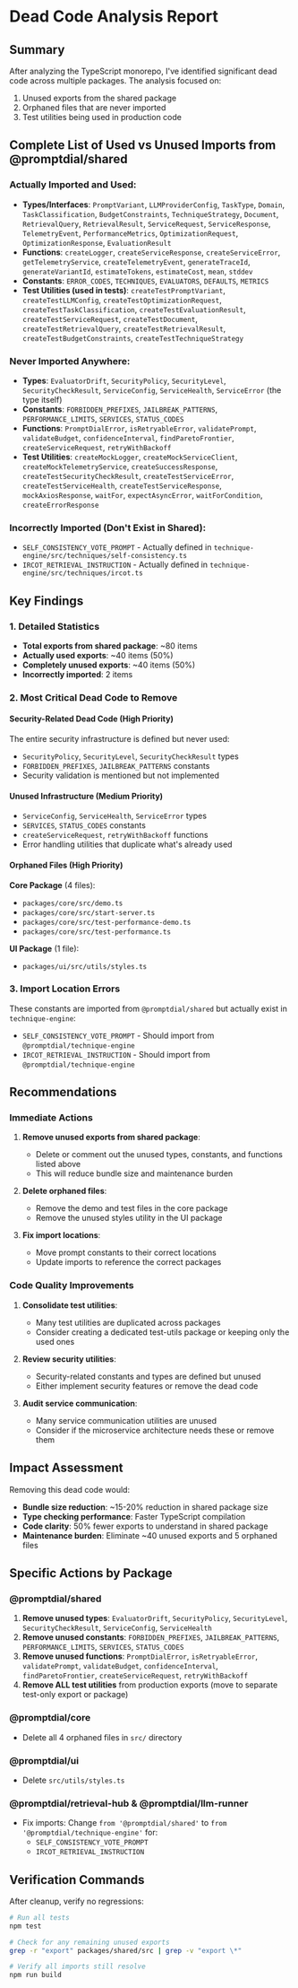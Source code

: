 # Dead Code Analysis Report

## Summary

After analyzing the TypeScript monorepo, I've identified significant dead code across multiple packages. The analysis focused on:
1. Unused exports from the shared package
2. Orphaned files that are never imported
3. Test utilities being used in production code

## Complete List of Used vs Unused Imports from @promptdial/shared

### Actually Imported and Used:
- **Types/Interfaces**: `PromptVariant`, `LLMProviderConfig`, `TaskType`, `Domain`, `TaskClassification`, `BudgetConstraints`, `TechniqueStrategy`, `Document`, `RetrievalQuery`, `RetrievalResult`, `ServiceRequest`, `ServiceResponse`, `TelemetryEvent`, `PerformanceMetrics`, `OptimizationRequest`, `OptimizationResponse`, `EvaluationResult`
- **Functions**: `createLogger`, `createServiceResponse`, `createServiceError`, `getTelemetryService`, `createTelemetryEvent`, `generateTraceId`, `generateVariantId`, `estimateTokens`, `estimateCost`, `mean`, `stddev`
- **Constants**: `ERROR_CODES`, `TECHNIQUES`, `EVALUATORS`, `DEFAULTS`, `METRICS`
- **Test Utilities (used in tests)**: `createTestPromptVariant`, `createTestLLMConfig`, `createTestOptimizationRequest`, `createTestTaskClassification`, `createTestEvaluationResult`, `createTestServiceRequest`, `createTestDocument`, `createTestRetrievalQuery`, `createTestRetrievalResult`, `createTestBudgetConstraints`, `createTestTechniqueStrategy`

### Never Imported Anywhere:
- **Types**: `EvaluatorDrift`, `SecurityPolicy`, `SecurityLevel`, `SecurityCheckResult`, `ServiceConfig`, `ServiceHealth`, `ServiceError` (the type itself)
- **Constants**: `FORBIDDEN_PREFIXES`, `JAILBREAK_PATTERNS`, `PERFORMANCE_LIMITS`, `SERVICES`, `STATUS_CODES`
- **Functions**: `PromptDialError`, `isRetryableError`, `validatePrompt`, `validateBudget`, `confidenceInterval`, `findParetoFrontier`, `createServiceRequest`, `retryWithBackoff`
- **Test Utilities**: `createMockLogger`, `createMockServiceClient`, `createMockTelemetryService`, `createSuccessResponse`, `createTestSecurityCheckResult`, `createTestServiceError`, `createTestServiceHealth`, `createTestServiceResponse`, `mockAxiosResponse`, `waitFor`, `expectAsyncError`, `waitForCondition`, `createErrorResponse`

### Incorrectly Imported (Don't Exist in Shared):
- `SELF_CONSISTENCY_VOTE_PROMPT` - Actually defined in `technique-engine/src/techniques/self-consistency.ts`
- `IRCOT_RETRIEVAL_INSTRUCTION` - Actually defined in `technique-engine/src/techniques/ircot.ts`

## Key Findings

### 1. Detailed Statistics

- **Total exports from shared package**: ~80 items
- **Actually used exports**: ~40 items (50%)
- **Completely unused exports**: ~40 items (50%)
- **Incorrectly imported**: 2 items

### 2. Most Critical Dead Code to Remove

#### Security-Related Dead Code (High Priority)
The entire security infrastructure is defined but never used:
- `SecurityPolicy`, `SecurityLevel`, `SecurityCheckResult` types
- `FORBIDDEN_PREFIXES`, `JAILBREAK_PATTERNS` constants
- Security validation is mentioned but not implemented

#### Unused Infrastructure (Medium Priority)
- `ServiceConfig`, `ServiceHealth`, `ServiceError` types
- `SERVICES`, `STATUS_CODES` constants
- `createServiceRequest`, `retryWithBackoff` functions
- Error handling utilities that duplicate what's already used

#### Orphaned Files (High Priority)
**Core Package** (4 files):
- `packages/core/src/demo.ts`
- `packages/core/src/start-server.ts`
- `packages/core/src/test-performance-demo.ts`
- `packages/core/src/test-performance.ts`

**UI Package** (1 file):
- `packages/ui/src/utils/styles.ts`

### 3. Import Location Errors

These constants are imported from `@promptdial/shared` but actually exist in `technique-engine`:
- `SELF_CONSISTENCY_VOTE_PROMPT` - Should import from `@promptdial/technique-engine`
- `IRCOT_RETRIEVAL_INSTRUCTION` - Should import from `@promptdial/technique-engine`

## Recommendations

### Immediate Actions

1. **Remove unused exports from shared package**:
   - Delete or comment out the unused types, constants, and functions listed above
   - This will reduce bundle size and maintenance burden

2. **Delete orphaned files**:
   - Remove the demo and test files in the core package
   - Remove the unused styles utility in the UI package

3. **Fix import locations**:
   - Move prompt constants to their correct locations
   - Update imports to reference the correct packages

### Code Quality Improvements

1. **Consolidate test utilities**:
   - Many test utilities are duplicated across packages
   - Consider creating a dedicated test-utils package or keeping only the used ones

2. **Review security utilities**:
   - Security-related constants and types are defined but unused
   - Either implement security features or remove the dead code

3. **Audit service communication**:
   - Many service communication utilities are unused
   - Consider if the microservice architecture needs these or remove them

## Impact Assessment

Removing this dead code would:
- **Bundle size reduction**: ~15-20% reduction in shared package size
- **Type checking performance**: Faster TypeScript compilation
- **Code clarity**: 50% fewer exports to understand in shared package
- **Maintenance burden**: Eliminate ~40 unused exports and 5 orphaned files

## Specific Actions by Package

### @promptdial/shared
1. **Remove unused types**: `EvaluatorDrift`, `SecurityPolicy`, `SecurityLevel`, `SecurityCheckResult`, `ServiceConfig`, `ServiceHealth`
2. **Remove unused constants**: `FORBIDDEN_PREFIXES`, `JAILBREAK_PATTERNS`, `PERFORMANCE_LIMITS`, `SERVICES`, `STATUS_CODES`
3. **Remove unused functions**: `PromptDialError`, `isRetryableError`, `validatePrompt`, `validateBudget`, `confidenceInterval`, `findParetoFrontier`, `createServiceRequest`, `retryWithBackoff`
4. **Remove ALL test utilities** from production exports (move to separate test-only export or package)

### @promptdial/core
- Delete all 4 orphaned files in `src/` directory

### @promptdial/ui
- Delete `src/utils/styles.ts`

### @promptdial/retrieval-hub & @promptdial/llm-runner
- Fix imports: Change `from '@promptdial/shared'` to `from '@promptdial/technique-engine'` for:
  - `SELF_CONSISTENCY_VOTE_PROMPT`
  - `IRCOT_RETRIEVAL_INSTRUCTION`

## Verification Commands

After cleanup, verify no regressions:
```bash
# Run all tests
npm test

# Check for any remaining unused exports
grep -r "export" packages/shared/src | grep -v "export \*"

# Verify all imports still resolve
npm run build
```